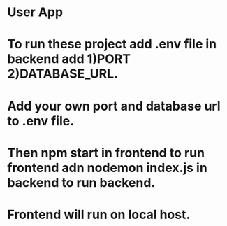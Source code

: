 # User App
# To run these project add .env file in backend add 1)PORT 2)DATABASE_URL.
# Add your own port and database url to .env file.
# Then npm start in frontend to run frontend adn nodemon index.js in backend to run backend.
# Frontend will run on local host.
